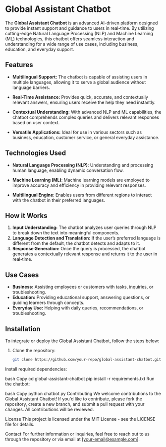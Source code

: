 
# Global Assistant Chatbot

The **Global Assistant Chatbot** is an advanced AI-driven platform designed to provide instant support and guidance to users in real-time. By utilizing cutting-edge Natural Language Processing (NLP) and Machine Learning (ML) technologies, this chatbot offers seamless interaction and understanding for a wide range of use cases, including business, education, and everyday support.

## Features

- **Multilingual Support:** The chatbot is capable of assisting users in multiple languages, allowing it to serve a global audience without language barriers.
  
- **Real-Time Assistance:** Provides quick, accurate, and contextually relevant answers, ensuring users receive the help they need instantly.
  
- **Contextual Understanding:** With advanced NLP and ML capabilities, the chatbot comprehends complex queries and delivers relevant responses based on user context.

- **Versatile Applications:** Ideal for use in various sectors such as business, education, customer service, or general everyday assistance.

## Technologies Used

- **Natural Language Processing (NLP)**: Understanding and processing human language, enabling dynamic conversation flow.
  
- **Machine Learning (ML)**: Machine learning models are employed to improve accuracy and efficiency in providing relevant responses.

- **Multilingual Engine**: Enables users from different regions to interact with the chatbot in their preferred languages.

## How it Works

1. **Input Understanding:** The chatbot analyzes user queries through NLP to break down the text into meaningful components.
2. **Language Detection and Translation:** If the user’s preferred language is different from the default, the chatbot detects and adapts to it.
3. **Response Generation:** Once the query is processed, the chatbot generates a contextually relevant response and returns it to the user in real-time.

## Use Cases

- **Business:** Assisting employees or customers with tasks, inquiries, or troubleshooting.
- **Education:** Providing educational support, answering questions, or guiding learners through concepts.
- **Everyday Use:** Helping with daily queries, recommendations, or troubleshooting.

## Installation

To integrate or deploy the Global Assistant Chatbot, follow the steps below:

1. Clone the repository:

   ```bash
   git clone https://github.com/your-repo/global-assistant-chatbot.git
Install required dependencies:

bash
Copy
cd global-assistant-chatbot
pip install -r requirements.txt
Run the chatbot:

bash
Copy
python chatbot.py
Contributing
We welcome contributions to the Global Assistant Chatbot! If you'd like to contribute, please fork the repository, create a new branch, and submit a pull request with your changes. All contributions will be reviewed.

License
This project is licensed under the MIT License - see the LICENSE file for details.

Contact
For further information or inquiries, feel free to reach out to us through the repository or via email at [your-email@example.com].
